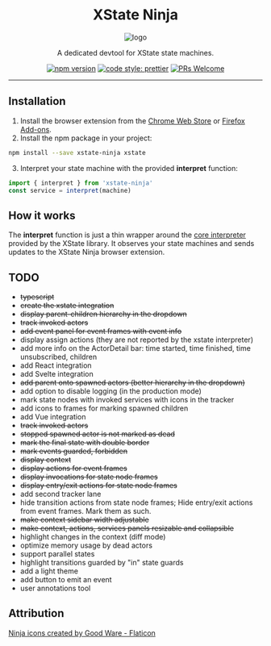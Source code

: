 <div align="center">
  <h1>XState Ninja</h1>
  <img src="https://user-images.githubusercontent.com/489018/182801436-1a9c7cfd-9c67-4343-a430-17ec63f0ff3b.png" alt="logo" />
  <p>A dedicated devtool for XState state machines.</p>
  <p>
    <a href="https://npmjs.com/package/xstate-ninja"><img src="https://img.shields.io/npm/v/xstate-ninja" alt="npm version" /></a>
    <a href="https://github.com/prettier/prettier"><img src="https://img.shields.io/badge/code_style-prettier-ff69b4.svg" alt="code style: prettier" /></a>
    <a href="http://makeapullrequest.com"><img src="https://img.shields.io/badge/PRs-welcome-brightgreen.svg?style=flat-square" alt="PRs Welcome" /></a>
  </p>
  <hr/>
</div>

## Installation

1. Install the browser extension from the [Chrome Web Store](https://chrome.google.com/webstore/category/extensions) or [Firefox Add-ons](https://addons.mozilla.org/en-US/firefox/).
2. Install the npm package in your project:

```bash
npm install --save xstate-ninja xstate
```

3. Interpret your state machine with the provided **interpret** function:

```javascript
import { interpret } from 'xstate-ninja'
const service = interpret(machine)
```

## How it works

The **interpret** function is just a thin wrapper around the [core interpreter](https://xstate.js.org/docs/guides/interpretation.html#interpreter) provided by the XState library. It observes your state machines and sends updates to the XState Ninja browser extension.

## TODO

- ~~typescript~~
- ~~create the xstate integration~~
- ~~display parent-children hierarchy in the dropdown~~
- ~~track invoked actors~~
- ~~add event panel for event frames with event info~~
- display assign actions (they are not reported by the xstate interpreter)
- add more info on the ActorDetail bar: time started, time finished, time unsubscribed, children
- add React integration
- add Svelte integration
- ~~add parent onto spawned actors (better hierarchy in the dropdown)~~
- add option to disable logging (in the production mode)
- mark state nodes with invoked services with icons in the tracker
- add icons to frames for marking spawned children
- add Vue integration
- ~~track invoked actors~~
- ~~stopped spawned actor is not marked as dead~~
- ~~mark the final state with double border~~
- ~~mark events guarded, forbidden~~
- ~~display context~~
- ~~display actions for event frames~~
- ~~display invocations for state node frames~~
- ~~display entry/exit actions for state node frames~~
- add second tracker lane
- hide transition actions from state node frames; Hide entry/exit actions from event frames. Mark them as such.
- ~~make context sidebar width adjustable~~
- ~~make context, actions, services panels resizable and collapsible~~
- highlight changes in the context (diff mode)
- optimize memory usage by dead actors
- support parallel states
- highlight transitions guarded by "in" state guards
- add a light theme
- add button to emit an event
- user annotations tool

## Attribution

[Ninja icons created by Good Ware - Flaticon](https://www.flaticon.com/free-icons/ninja)
